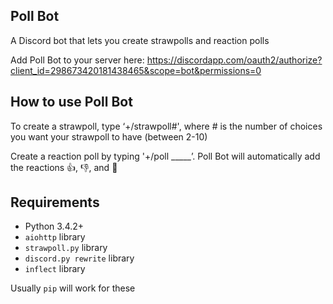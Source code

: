 ## Poll Bot


A Discord bot that lets you create strawpolls and reaction polls

Add Poll Bot to your server here: https://discordapp.com/oauth2/authorize?client_id=298673420181438465&scope=bot&permissions=0

## How to use Poll Bot
To create a strawpoll, type ‘+/strawpoll#', where # is the number of choices you want your strawpoll to have (between 2-10)

Create a reaction poll by typing '+/poll _____’. Poll Bot will automatically add the reactions 👍, 👎, and 🤷

## Requirements

- Python 3.4.2+
- `aiohttp` library
- `strawpoll.py` library
- `discord.py rewrite` library
- `inflect` library

Usually `pip` will work for these
